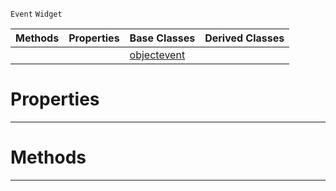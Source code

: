  `Event` `Widget`



|Methods|Properties|Base Classes|Derived Classes|
|---|---|---|---|
| | |[objectevent](objectevent.md)| |


 #  Properties


---  
 #  Methods


---  
 

 